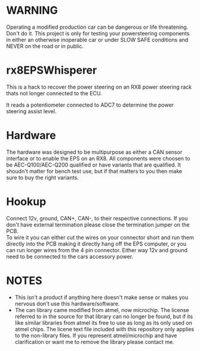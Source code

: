 # WARNING
Operating a modified production car can be dangerous or life threatening.  Don't do it.  This project is only for testing your powersteering components in either an otherwise inoperable car or under SLOW SAFE conditions and NEVER on the road or in public. 

# rx8EPSWhisperer
This is a hack to recover the power steering on an RX8 power steering rack thats not longer connected to the ECU.

It reads a potentiometer connected to ADC7 to determine the power steering assist level.

# Hardware
The hardware was designed to be multipurpose as either a CAN sensor interface or to enable the EPS on an RX8.  All components were choosen to be AEC-Q100/AEC-Q200 qualified or have variants that are qualified.  It shoudn't matter for bench test use, but if that matters to you then make sure to buy the right variants.

# Hookup
Connect 12v, ground, CAN+, CAN-, to their respective connections.  If you don't have external termination please close the termination jumper on the PCB.  
To wire it you can either cut the wires on your connector short and run them directly into the PCB making it directly hang off the EPS computer, or you can run longer wires from the 4 pin connector.  Either way 12v and ground need to be connected to the cars accessory power.  

# NOTES
- This isn't a product if anything here doesn't make sense or makes you nervous don't use this hardware/software.
- The can library came modified from atmel, now microchip.  The license referred to in the source for that library can no longer be found, but if its like similar libraries from atmel its free to use as long as its only used on atmel chips.  The licene text file included with this repository only applies to the non-library files.  If you represent atmel/microchip and have clarification or want me to remove the library please contact me.

